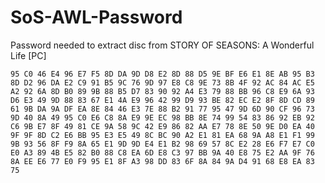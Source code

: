 # SoS-AWL-Password
Password needed to extract disc from STORY OF SEASONS: A Wonderful Life [PC]

```95 C0 46 E4 96 E7 F5 8D DA 9D D8 E2 8D 88 D5 9E BF E6 E1 8E AB 95 B3 8D D2 96 DA E2 C9 91 B5 9C 76 9D 97 E8 C8 9E 73 8B 4F 92 AC 84 AC E5 A2 92 6A 8D B0 89 9B 88 B5 D7 83 90 92 A4 E3 79 88 BB 96 C8 E9 6A 93 D6 E3 49 9D 88 83 67 E1 4A E9 96 42 99 D9 93 BE 82 EC E2 8F 8D CD 89 61 9B DA 9A DF EA 8E 84 46 E3 7E 88 B2 91 77 95 47 9D 6D 90 CF 96 73 9D 40 8A 49 95 C0 E6 C8 8A E9 9E EC 98 BB 8E 74 99 54 83 86 92 EB 92 C6 9B E7 8F 49 81 CE 9A 58 9C 42 E9 86 82 AA E7 78 8E 50 9E D0 EA 40 9F 9F 8D C2 E6 BB 95 E3 E5 49 8C BC 90 A2 E1 81 EA 68 9A A8 E1 F1 99 9B 93 56 8F F9 8A 65 E1 9D 9D E4 E1 B2 98 69 57 8C E2 28 E6 F7 E7 C0 E0 A3 89 4B E5 82 B0 88 C8 EA 6D E8 C3 97 BB 9A 40 E8 75 E2 AA 9F 76 8A EE E6 77 E0 F9 95 E1 8F A3 98 DD 83 6F 8A 84 9A D4 91 68 E8 EA 83 75```
